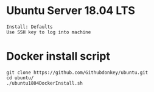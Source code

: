 # Ubuntu Server 18.04 LTS
```
Install: Defaults
Use SSH key to log into machine
```
	
# Docker install script
```
git clone https://github.com/Githubdonkey/ubuntu.git
cd ubuntu/
./ubuntu1804DockerInstall.sh
```
